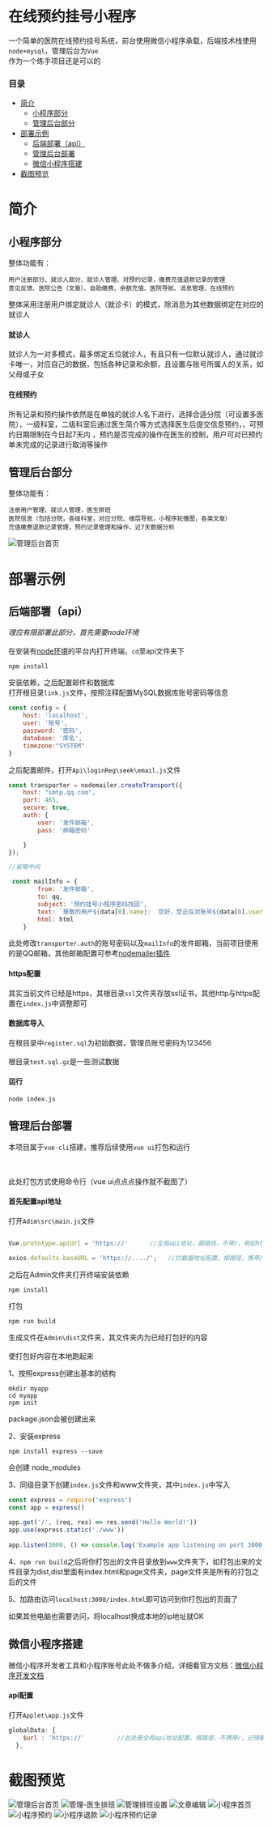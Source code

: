 在线预约挂号小程序
====
一个简单的医院在线预约挂号系统，前台使用微信小程序承载，后端技术栈使用`node+mysql`，管理后台为`Vue`</br>
作为一个练手项目还是可以的
### 目录
- [简介](#简介)
  * [小程序部分](#小程序部分)
  * [管理后台部分](#管理后台部分)
- [部署示例](#部署示例)
  * [后端部署（api）](#后端部署（api）)
  * [管理后台部署](#管理后台部署)
  * [微信小程序搭建](#微信小程序搭建)
- [截图预览](#截图预览)

# 简介
## 小程序部分
整体功能有：
```
用户注册部分、就诊人部分、就诊人管理、对预约记录，缴费充值退款记录的管理
意见反馈、医院公告（文章）、自助缴费、余额充值、医院导航、消息管理、在线预约
```
整体采用注册用户绑定就诊人（就诊卡）的模式，除消息为其他数据绑定在对应的就诊人</br>
#### 就诊人
就诊人为一对多模式，最多绑定五位就诊人，有且只有一位默认就诊人，通过就诊卡唯一，对应自己的数据，包括各种记录和余额，且设置与账号所属人的关系，如父母或子女
</br>
#### 在线预约
所有记录和预约操作依然是在单独的就诊人名下进行，选择合适分院（可设置多医院），一级科室，二级科室后通过医生简介等方式选择医生后提交信息预约，，可预约日期限制在今日起7天内
，预约是否完成的操作在医生的控制，用户可对已预约单未完成的记录进行取消等操作
## 管理后台部分
整体功能有：
```
注册用户管理、就诊人管理，医生排班
医院信息（包括分院，各级科室，对应分院、楼层导航，小程序轮播图，各类文章）
充值缴费退款记录管理，预约记录管理和操作，近7天数据分析
```
![管理后台首页](https://github.com/moyuc1966/Register/blob/main/images/admin-index.png "管理后台首页") 

# 部署示例
## 后端部署（api）
*理应有限部署此部分，首先需要node环境*<br><br>
在安装有[node环境](http://nodejs.cn/ )的平台内打开终端，`cd`至api文件夹下
```
npm install
```
安装依赖，之后配置邮件和数据库<br>
打开根目录`link.js`文件，按照注释配置MySQL数据库账号密码等信息
```javascript
const config = {
    host: 'localhost', 
    user: '账号',
    password: '密码',
    database: '库名',
    timezone:"SYSTEM"
}

```
之后配置邮件，打开`Api\loginReg\seek\email.js`文件
```javascript
const transporter = nodemailer.createTransport({
    host: "smtp.qq.com",
    port: 465,
    secure: true,
    auth: {
        user: '发件邮箱',
        pass: '邮箱密码'

    }
});

//省略中间

 const mailInfo = {
        from: '发件邮箱',
        to: qq,
        subject: '预约挂号小程序密码找回',
        text: `尊敬的用户${data[0].name}:  您好，您正在对账号${data[0].username}进行找回密码的操作，验证码为${code}，请在10分钟内完成密码重置操作`,
        html: html
    }


```
此处修改`transporter.auth`的账号密码以及`mailInfo`的发件邮箱，当前项目使用的是QQ邮箱，其他邮箱配置可参考[nodemailer插件](https://nodemailer.com/about/ )
<br>

#### https配置
其实当前文件已经是https，其根目录`ssl`文件夹存放ssl证书，其他http与https配置在`index.js`中调整即可

#### 数据库导入
在根目录中`register.sql`为初始数据，管理员账号密码为123456
<br><br>
根目录`test.sql.gz`是一些测试数据

#### 运行
```
node index.js
```
## 管理后台部署
本项目属于`vue-cli`搭建，推荐后续使用`vue ui`打包和运行

<br><br>
此处打包方式使用命令行（vue ui点点点操作就不截图了）<br>
#### 首先配置api地址
打开`Adim\src\main.js`文件
```javascript

Vue.prototype.apiUrl = 'https://'      //全局api地址，跟路径，不带/，例如https://baidu.com

axios.defaults.baseURL = 'https://..../';   //拦截器地址配置，根路径，携带/
```
之后在Admin文件夹打开终端安装依赖
```
npm install
```
打包
```
npm run build
```
生成文件在`Admin\dist`文件夹，其文件夹内为已经打包好的内容<br><br>
使打包好内容在本地跑起来

1、按照express创建出基本的结构
```
mkdir myapp
cd myapp
npm init
```
package.json会被创建出来

2、安装express
```
npm install express --save
```
会创建 node_modules 

3、同级目录下创建`index.js`文件和www文件夹，其中`index.js`中写入
```javascript
const express = require('express')
const app = express()
 
app.get('/', (req, res) => res.send('Hello World!'))
app.use(express.static('./www'))
 
app.listen(3000, () => console.log('Example app listening on port 3000!'))
```
4、`npm run build`之后将你打包出的文件目录放到`www`文件夹下，如打包出来的文件目录为dist,dist里面有index.html和page文件夹，page文件夹是所有的打包之后的文件

5、加路由访问`localhost:3000/index.html`即可访问到你打包出的页面了

如果其他电脑也需要访问，将localhost换成本地的ip地址就OK

## 微信小程序搭建

微信小程序开发者工具和小程序账号此处不做多介绍，详细看官方文档：[微信小程序开发文档](https://developers.weixin.qq.com/miniprogram/dev/devtools/devtools.html )
<br>
#### api配置
打开`Applet\app.js`文件
```javascript
globalData: {
    $url : 'https://'         //此处是全局api地址配置，根路径，不携带/，记得删除此注释
  },
```

# 截图预览
![管理后台首页](https://github.com/moyuc1966/Register/blob/main/images/admin-index.png "管理后台首页") 
![管理-医生排班](https://github.com/moyuc1966/Register/blob/main/images/admin-his.png "医生排班") 
![管理排班设置](https://github.com/moyuc1966/Register/blob/main/images/admin-2.png "管理排班设置") 
![文章编辑](https://github.com/moyuc1966/Register/blob/main/images/admin-3.png "文章编辑") 
![小程序首页](https://github.com/moyuc1966/Register/blob/main/images/wx-1.jpg "小程序首页")
![小程序预约](https://github.com/moyuc1966/Register/blob/main/images/wx-2.jpg "小程序预约") 
![小程序退款](https://github.com/moyuc1966/Register/blob/main/images/wx-3.jpg "小程序退款") 
![小程序预约记录](https://github.com/moyuc1966/Register/blob/main/images/wx-4.jpg "小程序预约记录") 


